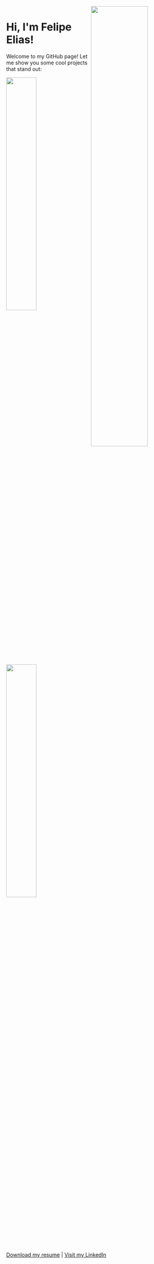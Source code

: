 <img align="right" width="55%" src="https://raw.githubusercontent.com/gist/feponiel/41762a72af22d63885ed7e11e12618b0/raw/714d2a3da41f4d217ed17fc9de20814cc9cbf750/github_card.svg" />
<h1 align="left">Hi, I'm Felipe Elias!</h1>

Welcome to my GitHub page! Let me show you some cool projects that stand out:

<a href="https://www.ibm.com/consulting"><img width="40%" src="https://raw.githubusercontent.com/gist/feponiel/167046b5d57535d9ef5b8511b9851589/raw/6d3e4f10f16f2eec29914f1b3ba83219310fc1aa/card_ibm.svg" /></a>

<a href="https://github.com/feponiel/kodi-blog"><img width="40%" src="https://raw.githubusercontent.com/gist/feponiel/0849b12d4d61d33523aa969af99768bd/raw/1f1e85e4c34fbbd89a6a781bde78fb6bf1f8eaf4/card_kodi.svg" /></a>

[Download my resume]() | [Visit my LinkedIn](https://www.linkedin.com/in/felipe-daniel-elias/)

